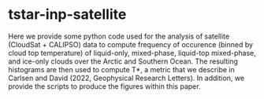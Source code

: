 # tstar-inp-satellite
Here we provide some python code used for the analysis of satellite (CloudSat + CALIPSO) data to compute frequency of occurence (binned by cloud top temperature) of liquid-only, mixed-phase, liquid-top mixed-phase, and ice-only clouds over the Arctic and Southern Ocean. The resulting histograms are then used to compute T*, a metric that we describe in Carlsen and David (2022, Geophysical Research Letters). In addition, we provide the scripts to produce the figures within this paper.
